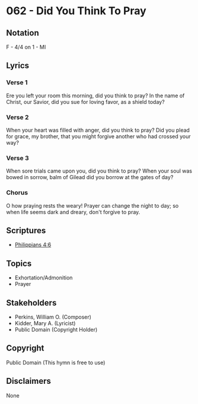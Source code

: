 # 062 - Did You Think To Pray

## Notation

F - 4/4 on 1 - MI

## Lyrics

### Verse 1

Ere you left your room this morning, did you think to pray? In the name of Christ, our Savior, did you sue for loving favor, as a shield today?

### Verse 2

When your heart was filled with anger, did you think to pray? Did you plead for grace, my brother, that you might forgive another who had crossed your way?

### Verse 3

When sore trials came upon you, did you think to pray? When your soul was bowed in sorrow, balm of Gilead did you borrow at the gates of day?

### Chorus

O how praying rests the weary! Prayer can change the night to day; so when life seems dark and dreary, don't forgive to pray.


## Scriptures

- [Philippians 4:6](https://www.biblegateway.com/passage/?search=Philippians%204%3A6)

## Topics

- Exhortation/Admonition
- Prayer

## Stakeholders

- Perkins, William O. (Composer)
- Kidder, Mary A. (Lyricist)
- Public Domain (Copyright Holder)

## Copyright

Public Domain
(This hymn is free to use)

## Disclaimers

None


